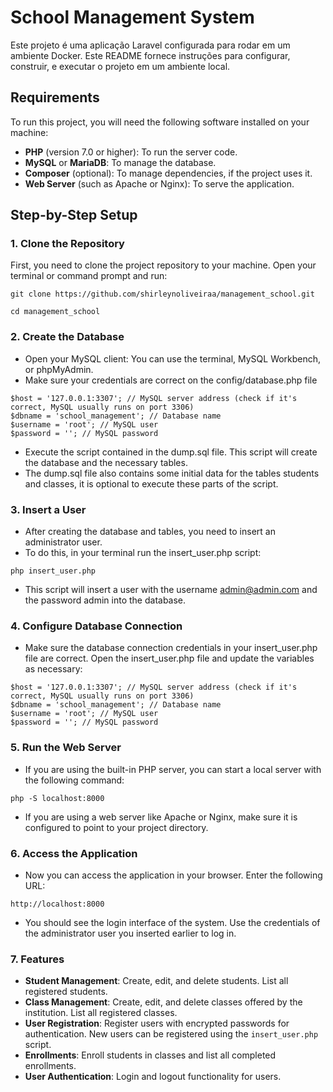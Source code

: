 # School Management System

Este projeto é uma aplicação Laravel configurada para rodar em um ambiente Docker. Este README fornece instruções para configurar, construir, e executar o projeto em um ambiente local.

## Requirements

To run this project, you will need the following software installed on your machine:

- **PHP** (version 7.0 or higher): To run the server code.
- **MySQL** or **MariaDB**: To manage the database.
- **Composer** (optional): To manage dependencies, if the project uses it.
- **Web Server** (such as Apache or Nginx): To serve the application.

## Step-by-Step Setup

### 1. Clone the Repository

First, you need to clone the project repository to your machine. Open your terminal or command prompt and run:

```
git clone https://github.com/shirleynoliveiraa/management_school.git

cd management_school
```

### 2. Create the Database
- Open your MySQL client: You can use the terminal, MySQL Workbench, or phpMyAdmin.
- Make sure your credentials are correct on the config/database.php file

```
$host = '127.0.0.1:3307'; // MySQL server address (check if it's correct, MySQL usually runs on port 3306)
$dbname = 'school_management'; // Database name
$username = 'root'; // MySQL user
$password = ''; // MySQL password
```

- Execute the script contained in the dump.sql file. This script will create the database and the necessary tables.
- The dump.sql file also contains some initial data for the tables students and classes, it is optional to execute these parts of the script.


### 3. Insert a User
- After creating the database and tables, you need to insert an administrator user.
- To do this, in your terminal run the insert_user.php script:

```
php insert_user.php
```

- This script will insert a user with the username admin@admin.com and the password admin into the database.

### 4. Configure Database Connection
- Make sure the database connection credentials in your insert_user.php file are correct. Open the insert_user.php file and update the variables as necessary:
```
$host = '127.0.0.1:3307'; // MySQL server address (check if it's correct, MySQL usually runs on port 3306)
$dbname = 'school_management'; // Database name
$username = 'root'; // MySQL user
$password = ''; // MySQL password
```

### 5. Run the Web Server
- If you are using the built-in PHP server, you can start a local server with the following command:
```
php -S localhost:8000
```
- If you are using a web server like Apache or Nginx, make sure it is configured to point to your project directory.


### 6. Access the Application
- Now you can access the application in your browser. Enter the following URL:

```
http://localhost:8000
```
- You should see the login interface of the system. Use the credentials of the administrator user you inserted earlier to log in.


### 7. Features
- **Student Management**: Create, edit, and delete students. List all registered students.
- **Class Management**: Create, edit, and delete classes offered by the institution. List all registered classes.
- **User Registration**: Register users with encrypted passwords for authentication. New users can be registered using the `insert_user.php` script.
- **Enrollments**: Enroll students in classes and list all completed enrollments.
- **User Authentication**: Login and logout functionality for users.